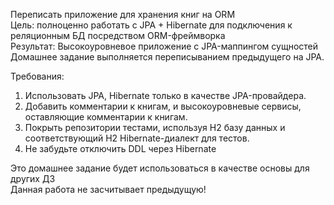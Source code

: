 Переписать приложение для хранения книг на ORM
<br>Цель: полноценно работать с JPA + Hibernate для подключения к реляционным БД посредством ORM-фреймворка
<br>Результат: Высокоуровневое приложение с JPA-маппингом сущностей
<br>Домашнее задание выполняется переписыванием предыдущего на JPA.

Требования:
1. Использовать JPA, Hibernate только в качестве JPA-провайдера.
2. Добавить комментарии к книгам, и высокоуровневые сервисы, оставляющие комментарии к книгам.
3. Покрыть репозитории тестами, используя H2 базу данных и соответствующий H2 Hibernate-диалект для тестов.
4. Не забудьте отключить DDL через Hibernate

<p>Это домашнее задание будет использоваться в качестве основы для других ДЗ
<br>Данная работа не засчитывает предыдущую!